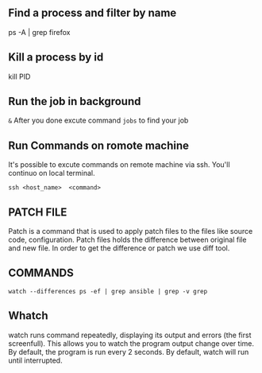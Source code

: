 ## Find a process and filter by name 
ps -A | grep firefox
## Kill a process by id 
kill PID
## Run the job in background
<command> `&`
After you done  excute command `jobs` to find your job

## Run Commands on romote machine
It's possible to excute commands on remote machine via ssh. You'll continuo on local terminal.

`ssh <host_name>  <command>`

## PATCH FILE 
Patch is a command that is used to apply patch files to the files like source code, configuration. Patch files holds the difference between original file and new file. In order to get the difference or patch we use diff tool.


## COMMANDS
`watch --differences ps -ef | grep ansible | grep -v grep`

## Whatch
watch runs command repeatedly, displaying its output and errors (the
first screenfull). This allows you to watch the program output change
over time. By default, the program is run every 2 seconds. By
default, watch will run until interrupted.

